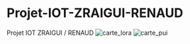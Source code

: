 # Projet-IOT-ZRAIGUI-RENAUD
Projet IOT ZRAIGUI / RENAUD
![carte_lora](https://user-images.githubusercontent.com/97834284/149661099-29d54254-b605-4de7-9cc4-627f688a95a3.jpg)
![carte_pui](https://user-images.githubusercontent.com/97834284/149661169-570fde21-30ee-4b36-89a1-b74b495b00a9.jpg)
